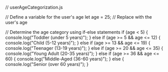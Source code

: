 // userAgeCategorization.js

// Define a variable for the user's age
let age = 25; // Replace with the user's age

// Determine the age category using if-else statements
if (age < 5) {
    console.log("Toddler (under 5 years)");
} else if (age >= 5 && age <= 12) {
    console.log("Child (5-12 years)");
} else if (age >= 13 && age <= 19) {
    console.log("Teenager (13-19 years)");
} else if (age >= 20 && age <= 35) {
    console.log("Young Adult (20-35 years)");
} else if (age >= 36 && age <= 60) {
    console.log("Middle-Aged (36-60 years)");
} else {
    console.log("Senior (over 60 years)");
}
